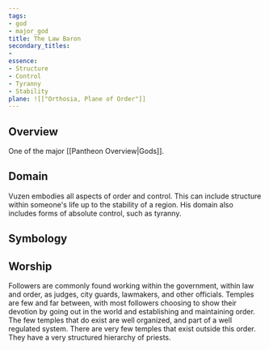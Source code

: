 ```yaml
---
tags:
- god
- major_god
title: The Law Baron
secondary_titles:
- 
essence:
- Structure
- Control
- Tyranny
- Stability
plane: ![["Orthosia, Plane of Order"]]
---
```

## Overview
One of the major [[Pantheon Overview|Gods]].
## Domain
Vuzen embodies all aspects of order and control. This can include structure within someone's life up to the stability of a region. His domain also includes forms of absolute control, such as tyranny.
## Symbology

## Worship
Followers are commonly found working within the government, within law and order, as judges, city guards, lawmakers, and other officials. Temples are few and far between, with most followers choosing to show their devotion by going out in the world and establishing and maintaining order. The few temples that do exist are well organized, and part of a well regulated system. There are very few temples that exist outside this order. They have a very structured hierarchy of priests.